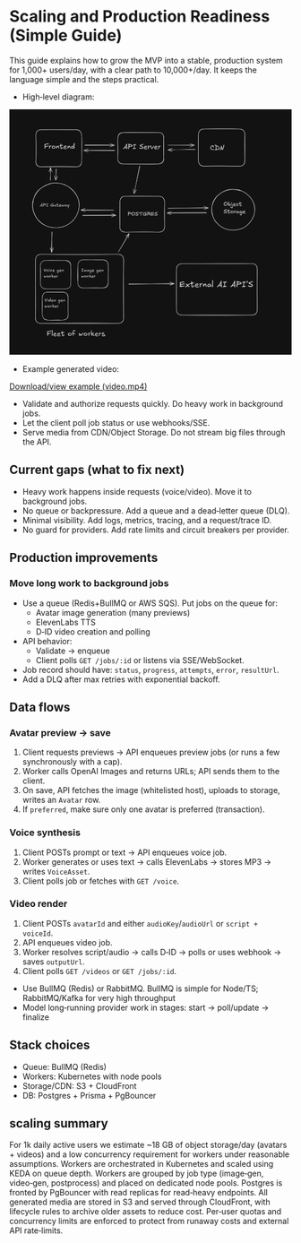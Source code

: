 # Scaling and Production Readiness (Simple Guide)

This guide explains how to grow the MVP into a stable, production system for 1,000+ users/day, with a clear path to 10,000+/day. It keeps the language simple and the steps practical.

- High‑level diagram:

![High‑level architecture](./diagram.png)

- Example generated video:

[Download/view example (video.mp4)](./video.mp4)

- Validate and authorize requests quickly. Do heavy work in background jobs.
- Let the client poll job status or use webhooks/SSE.
- Serve media from CDN/Object Storage. Do not stream big files through the API.

## Current gaps (what to fix next)

- Heavy work happens inside requests (voice/video). Move it to background jobs.
- No queue or backpressure. Add a queue and a dead‑letter queue (DLQ).
- Minimal visibility. Add logs, metrics, tracing, and a request/trace ID.
- No guard for providers. Add rate limits and circuit breakers per provider.

## Production improvements

### Move long work to background jobs

- Use a queue (Redis+BullMQ or AWS SQS). Put jobs on the queue for:
  - Avatar image generation (many previews)
  - ElevenLabs TTS
  - D‑ID video creation and polling
- API behavior:
  - Validate → enqueue
  - Client polls `GET /jobs/:id` or listens via SSE/WebSocket.
- Job record should have: `status`, `progress`, `attempts`, `error`, `resultUrl`.
- Add a DLQ after max retries with exponential backoff.

## Data flows

### Avatar preview → save

1. Client requests previews → API enqueues preview jobs (or runs a few synchronously with a cap).
2. Worker calls OpenAI Images and returns URLs; API sends them to the client.
3. On save, API fetches the image (whitelisted host), uploads to storage, writes an `Avatar` row.
4. If `preferred`, make sure only one avatar is preferred (transaction).

### Voice synthesis

1. Client POSTs prompt or text → API enqueues voice job.
2. Worker generates or uses text → calls ElevenLabs → stores MP3 → writes `VoiceAsset`.
3. Client polls job or fetches with `GET /voice`.

### Video render

1. Client POSTs `avatarId` and either `audioKey`/`audioUrl` or `script + voiceId`.
2. API enqueues video job.
3. Worker resolves script/audio → calls D‑ID → polls or uses webhook → saves `outputUrl`.
4. Client polls `GET /videos` or `GET /jobs/:id`.

- Use BullMQ (Redis) or RabbitMQ. BullMQ is simple for Node/TS; RabbitMQ/Kafka for very high throughput
- Model long‑running provider work in stages: start → poll/update → finalize

## Stack choices

- Queue: BullMQ (Redis)
- Workers: Kubernetes with node pools
- Storage/CDN: S3 + CloudFront
- DB: Postgres + Prisma + PgBouncer

## scaling summary

For 1k daily active users we estimate ~18 GB of object storage/day (avatars + videos) and a low concurrency requirement for workers under reasonable assumptions. Workers are orchestrated in Kubernetes and scaled using KEDA on queue depth. Workers are grouped by job type (image‑gen, video‑gen, postprocess) and placed on dedicated node pools. Postgres is fronted by PgBouncer with read replicas for read‑heavy endpoints. All generated media are stored in S3 and served through CloudFront, with lifecycle rules to archive older assets to reduce cost. Per‑user quotas and concurrency limits are enforced to protect from runaway costs and external API rate‑limits.
